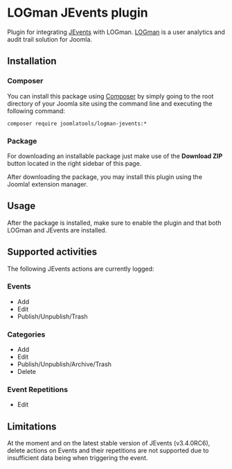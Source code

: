 LOGman JEvents plugin
========================

Plugin for integrating [JEvents](https://www.jevents.net/) with LOGman. [LOGman](http://joomlatools.com/logman) is a user analytics and audit trail solution for Joomla.

## Installation

### Composer

You can install this package using [Composer](https://getcomposer.org/) by simply going to the root directory of your Joomla site using the command line and executing the following command:

```
composer require joomlatools/logman-jevents:*
```

### Package

For downloading an installable package just make use of the **Download ZIP** button located in the right sidebar of this page.

After downloading the package, you may install this plugin using the Joomla! extension manager.

## Usage

After the package is installed, make sure to enable the plugin and that both LOGman and JEvents are installed.

## Supported activities

The following JEvents actions are currently logged:

### Events

* Add
* Edit
* Publish/Unpublish/Trash

### Categories

* Add
* Edit
* Publish/Unpublish/Archive/Trash
* Delete

### Event Repetitions

* Edit

## Limitations

At the moment and on the latest stable version of JEvents (v3.4.0RC6), delete actions on Events and their repetitions are not supported due to insufficient data being when triggering the event.